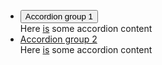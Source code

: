 <ul class="au-accordion-group">
  <li>
    <section class="au-accordion au-accordion--dark">
      <button href="#accordion-group-dark-1" class="au-accordion__title js-au-accordion au-accordion--closed" aria-controls="accordion-group-dark-1" aria-expanded="false" aria-selected="false" onclick="return AU.accordion.Toggle( this )">Accordion group 1</button>
      <div class="au-accordion__body au-accordion--closed" id="accordion-group-dark-1">
        <div class="au-accordion__body-wrapper">
          Here <a href="#url">is</a> some accordion content
        </div>
      </div>
    </section>
  </li>
  <li>
    <section class="au-accordion au-accordion--dark">
      <a href="#accordion-group-dark-2" class="au-accordion__title js-au-accordion au-accordion--closed" aria-controls="accordion-group-dark-2" aria-expanded="false" aria-selected="false" onclick="return AU.accordion.Toggle( this )">Accordion group 2</a>
      <div class="au-accordion__body au-accordion--closed" id="accordion-group-dark-2">
        <div class="au-accordion__body-wrapper">
          Here <a href="#url">is</a> some accordion content
        </div>
      </div>
    </section>
  </li>
</ul>
